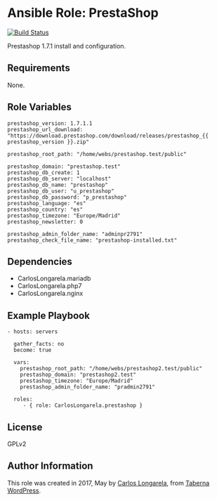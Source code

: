 Ansible Role: PrestaShop
=========

[![Build Status](https://travis-ci.org/CarlosLongarela/ansible-role-prestashop.svg?branch=master)](https://travis-ci.org/CarlosLongarela/ansible-role-prestashop)

Prestashop 1.7.1 install and configuration.

Requirements
------------

None.

Role Variables
--------------

    prestashop_version: 1.7.1.1
    prestashop_url_download: "https://download.prestashop.com/download/releases/prestashop_{{ prestashop_version }}.zip"

    prestashop_root_path: "/home/webs/prestashop.test/public"

    prestashop_domain: "prestashop.test"
    prestashop_db_create: 1
    prestashop_db_server: "localhost"
    prestashop_db_name: "prestashop"
    prestashop_db_user: "u_prestashop"
    prestashop_db_password: "p_prestashop"
    prestashop_language: "es"
    prestashop_country: "es"
    prestashop_timezone: "Europe/Madrid"
    prestashop_newsletter: 0

    prestashop_admin_folder_name: "adminpr2791"
    prestashop_check_file_name: "prestashop-installed.txt"

Dependencies
------------

  - CarlosLongarela.mariadb
  - CarlosLongarela.php7
  - CarlosLongarela.nginx

Example Playbook
----------------

    - hosts: servers

      gather_facts: no
      become: true

      vars:
        prestashop_root_path: "/home/webs/prestashop2.test/public"
        prestashop_domain: "prestashop2.test"
        prestashop_timezone: "Europe/Madrid"
        prestashop_admin_folder_name: "pradmin2791"

      roles:
         - { role: CarlosLongarela.prestashop }

License
-------

GPLv2

Author Information
------------------

This role was created in 2017, May by [Carlos Longarela](mailto:carlos@longarela.eu), from [Taberna WordPress](https://tabernawp.com/).

